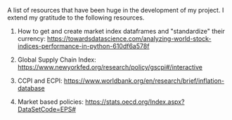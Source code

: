 A list of resources that have been huge in the development of my project. I extend my gratitude to the following resources.

1. How to get and create market index dataframes and "standardize" their currency: https://towardsdatascience.com/analyzing-world-stock-indices-performance-in-python-610df6a578f

2. Global Supply Chain Index: https://www.newyorkfed.org/research/policy/gscpi#/interactive

3. CCPI and ECPI: https://www.worldbank.org/en/research/brief/inflation-database

4. Market based policies: https://stats.oecd.org/Index.aspx?DataSetCode=EPS#
